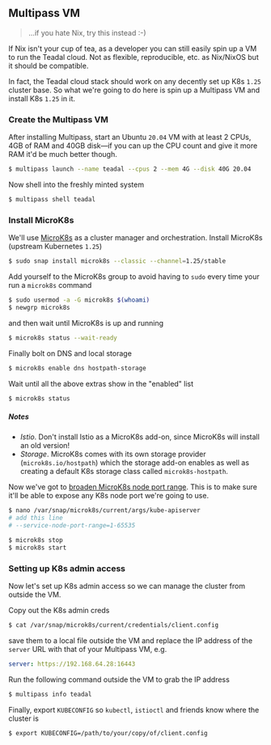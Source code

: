 Multipass VM
------------
> ...if you hate Nix, try this instead :-)

If Nix isn't your cup of tea, as a developer you can still easily
spin up a VM to run the Teadal cloud. Not as flexible, reproducible,
etc. as Nix/NixOS but it should be compatible.

In fact, the Teadal cloud stack should work on any decently set up
K8s `1.25` cluster base. So what we're going to do here is spin up
a Multipass VM and install K8s `1.25` in it.


### Create the Multipass VM

After installing Multipass, start an Ubuntu `20.04` VM with at least
2 CPUs, 4GB of RAM and 40GB disk—if you can up the CPU count and give
it more RAM it'd be much better though.

```bash
$ multipass launch --name teadal --cpus 2 --mem 4G --disk 40G 20.04
```

Now shell into the freshly minted system

```bash
$ multipass shell teadal
```


### Install MicroK8s

We'll use [MicroK8s][mk8s] as a cluster manager and orchestration.
Install MicroK8s (upstream Kubernetes `1.25`)

```bash
$ sudo snap install microk8s --classic --channel=1.25/stable
```

Add yourself to the MicroK8s group to avoid having to `sudo` every
time your run a `microk8s` command

```bash
$ sudo usermod -a -G microk8s $(whoami)
$ newgrp microk8s
```

and then wait until MicroK8s is up and running

```bash
$ microk8s status --wait-ready
```

Finally bolt on DNS and local storage

```bash
$ microk8s enable dns hostpath-storage
```

Wait until all the above extras show in the "enabled" list

```bash
$ microk8s status
```

##### Notes
- *Istio*. Don't install Istio as a MicroK8s add-on, since MicroK8s
  will install an old version!
- *Storage*. MicroK8s comes with its own storage provider
  (`microk8s.io/hostpath`) which the storage add-on enables
  as well as creating a default K8s storage class called
  `microk8s-hostpath`.


Now we've got to [broaden MicroK8s node port range][mk8s.port-range].
This is to make sure it'll be able to expose any K8s node port we're
going to use.

```bash
$ nano /var/snap/microk8s/current/args/kube-apiserver
# add this line
# --service-node-port-range=1-65535

$ microk8s stop
$ microk8s start
```


### Setting up K8s admin access

Now let's set up K8s admin access so we can manage the cluster from
outside the VM.

Copy out the K8s admin creds

```bash
$ cat /var/snap/microk8s/current/credentials/client.config
```

save them to a local file outside the VM and replace the IP address
of the `server` URL with that of your Multipass VM, e.g.

```yaml
server: https://192.168.64.28:16443
```

Run the following command outside the VM to grab the IP address

```bash
$ multipass info teadal
```

Finally, export `KUBECONFIG` so `kubectl`, `istioctl` and friends
know where the cluster is

```bash
$ export KUBECONFIG=/path/to/your/copy/of/client.config
```




[mk8s]: https://microk8s.io/
[mk8s.port-range]: https://github.com/ubuntu/microk8s/issues/284
